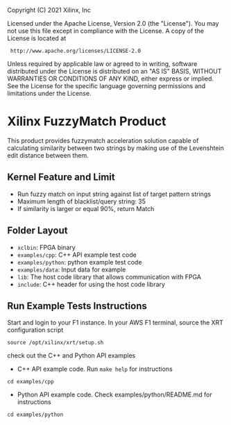  Copyright (C) 2021 Xilinx, Inc

 Licensed under the Apache License, Version 2.0 (the "License"). You may
 not use this file except in compliance with the License. A copy of the
 License is located at

     http://www.apache.org/licenses/LICENSE-2.0

 Unless required by applicable law or agreed to in writing, software
 distributed under the License is distributed on an "AS IS" BASIS, WITHOUT
 WARRANTIES OR CONDITIONS OF ANY KIND, either express or implied. See the
 License for the specific language governing permissions and limitations
 under the License.


# Xilinx FuzzyMatch Product
This product provides fuzzymatch acceleration solution capable of calculating similarity between two strings by making use of the Levenshtein edit distance between them. 

## Kernel Feature and Limit
* Run fuzzy match on input string against list of target pattern strings
* Maximum length of blacklist/query string: 35 
* If similarity is larger or equal 90%, return Match

## Folder Layout

* `xclbin`: FPGA binary
* `examples/cpp`:  C++ API example test code
* `examples/python`: python example test code  
* `examples/data`: Input data for example
* `lib`: The host code library that allows communication with FPGA
* `include`: C++ header for using the host code library

## Run Example Tests Instructions

 Start and login to your F1 instance.
 In your AWS F1 terminal, source the XRT configuration script

```
source /opt/xilinx/xrt/setup.sh
```
 check out the C++ and Python API examples

* C++ API example code. Run `make help` for instructions
```
cd examples/cpp
```
* Python API example code. Check examples/python/README.md for instructions
```
cd examples/python
```

